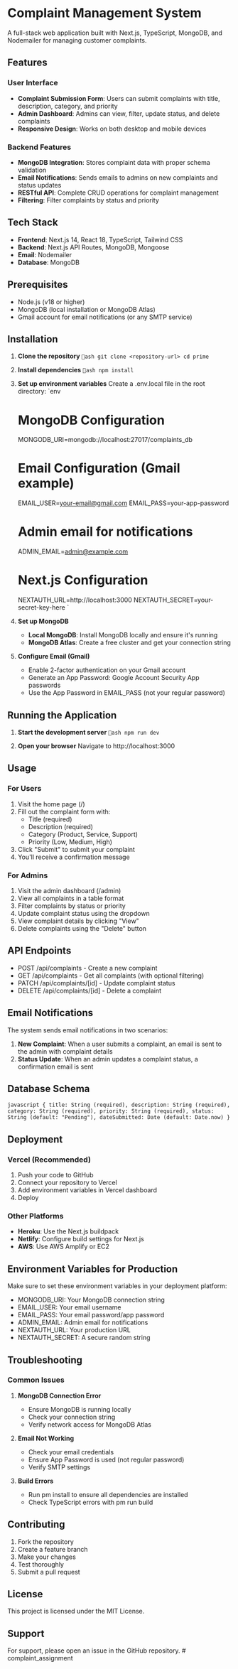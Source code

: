 ﻿# Complaint Management System

A full-stack web application built with Next.js, TypeScript, MongoDB, and Nodemailer for managing customer complaints.

## Features

### User Interface
- **Complaint Submission Form**: Users can submit complaints with title, description, category, and priority
- **Admin Dashboard**: Admins can view, filter, update status, and delete complaints
- **Responsive Design**: Works on both desktop and mobile devices

### Backend Features
- **MongoDB Integration**: Stores complaint data with proper schema validation
- **Email Notifications**: Sends emails to admins on new complaints and status updates
- **RESTful API**: Complete CRUD operations for complaint management
- **Filtering**: Filter complaints by status and priority

## Tech Stack

- **Frontend**: Next.js 14, React 18, TypeScript, Tailwind CSS
- **Backend**: Next.js API Routes, MongoDB, Mongoose
- **Email**: Nodemailer
- **Database**: MongoDB

## Prerequisites

- Node.js (v18 or higher)
- MongoDB (local installation or MongoDB Atlas)
- Gmail account for email notifications (or any SMTP service)

## Installation

1. **Clone the repository**
   `ash
   git clone <repository-url>
   cd prime
   `

2. **Install dependencies**
   `ash
   npm install
   `

3. **Set up environment variables**
   Create a .env.local file in the root directory:
   `env
   # MongoDB Configuration
   MONGODB_URI=mongodb://localhost:27017/complaints_db
   
   # Email Configuration (Gmail example)
   EMAIL_USER=your-email@gmail.com
   EMAIL_PASS=your-app-password
   
   # Admin email for notifications
   ADMIN_EMAIL=admin@example.com
   
   # Next.js Configuration
   NEXTAUTH_URL=http://localhost:3000
   NEXTAUTH_SECRET=your-secret-key-here
   `

4. **Set up MongoDB**
   - **Local MongoDB**: Install MongoDB locally and ensure it's running
   - **MongoDB Atlas**: Create a free cluster and get your connection string

5. **Configure Email (Gmail)**
   - Enable 2-factor authentication on your Gmail account
   - Generate an App Password: Google Account  Security  App passwords
   - Use the App Password in EMAIL_PASS (not your regular password)

## Running the Application

1. **Start the development server**
   `ash
   npm run dev
   `

2. **Open your browser**
   Navigate to http://localhost:3000

## Usage

### For Users
1. Visit the home page (/)
2. Fill out the complaint form with:
   - Title (required)
   - Description (required)
   - Category (Product, Service, Support)
   - Priority (Low, Medium, High)
3. Click "Submit" to submit your complaint
4. You'll receive a confirmation message

### For Admins
1. Visit the admin dashboard (/admin)
2. View all complaints in a table format
3. Filter complaints by status or priority
4. Update complaint status using the dropdown
5. View complaint details by clicking "View"
6. Delete complaints using the "Delete" button

## API Endpoints

- POST /api/complaints - Create a new complaint
- GET /api/complaints - Get all complaints (with optional filtering)
- PATCH /api/complaints/[id] - Update complaint status
- DELETE /api/complaints/[id] - Delete a complaint

## Email Notifications

The system sends email notifications in two scenarios:

1. **New Complaint**: When a user submits a complaint, an email is sent to the admin with complaint details
2. **Status Update**: When an admin updates a complaint status, a confirmation email is sent

## Database Schema

`javascript
{
  title: String (required),
  description: String (required),
  category: String (required),
  priority: String (required),
  status: String (default: "Pending"),
  dateSubmitted: Date (default: Date.now)
}
`

## Deployment

### Vercel (Recommended)
1. Push your code to GitHub
2. Connect your repository to Vercel
3. Add environment variables in Vercel dashboard
4. Deploy

### Other Platforms
- **Heroku**: Use the Next.js buildpack
- **Netlify**: Configure build settings for Next.js
- **AWS**: Use AWS Amplify or EC2

## Environment Variables for Production

Make sure to set these environment variables in your deployment platform:

- MONGODB_URI: Your MongoDB connection string
- EMAIL_USER: Your email username
- EMAIL_PASS: Your email password/app password
- ADMIN_EMAIL: Admin email for notifications
- NEXTAUTH_URL: Your production URL
- NEXTAUTH_SECRET: A secure random string

## Troubleshooting

### Common Issues

1. **MongoDB Connection Error**
   - Ensure MongoDB is running locally
   - Check your connection string
   - Verify network access for MongoDB Atlas

2. **Email Not Working**
   - Check your email credentials
   - Ensure App Password is used (not regular password)
   - Verify SMTP settings

3. **Build Errors**
   - Run 
pm install to ensure all dependencies are installed
   - Check TypeScript errors with 
pm run build

## Contributing

1. Fork the repository
2. Create a feature branch
3. Make your changes
4. Test thoroughly
5. Submit a pull request

## License

This project is licensed under the MIT License.

## Support

For support, please open an issue in the GitHub repository.
#   c o m p l a i n t _ a s s i g n m e n t  
 